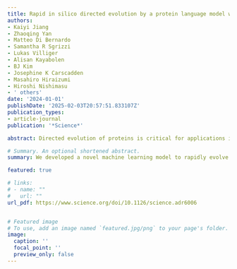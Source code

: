 ```yaml
---
title: Rapid in silico directed evolution by a protein language model with EVOLVEpro
authors:
- Kaiyi Jiang
- Zhaoqing Yan
- Matteo Di Bernardo
- Samantha R Sgrizzi
- Lukas Villiger
- Alisan Kayabolen
- BJ Kim
- Josephine K Carscadden
- Masahiro Hiraizumi
- Hiroshi Nishimasu
- ' others'
date: '2024-01-01'
publishDate: '2025-02-03T20:57:51.833107Z'
publication_types:
- article-journal
publication: '*Science*'

abstract: Directed evolution of proteins is critical for applications in basic biological research, therapeutics, diagnostics, and sustainability. However, directed evolution methods are labor intensive, cannot efficiently optimize over multiple protein properties, and are often trapped by local maxima. In silico-directed evolution methods incorporating protein language models (PLMs) have the potential to accelerate this engineering process, but current approaches fail to generalize across diverse protein families. We introduce EVOLVEpro, a few-shot active learning framework to rapidly improve protein activity using a combination of PLMs and protein activity predictors, achieving improved activity with as few as four rounds of evolution. EVOLVEpro substantially enhances the efficiency and effectiveness of in silico protein evolution, surpassing current state-of-the-art methods and yielding proteins with up to 100-fold improvement of desired properties. We showcase EVOLVEpro for five proteins across three applications, T7 RNA polymerase for RNA production, a miniature CRISPR nuclease, a prime editor, and an integrase for genome editing, and a monoclonal antibody for epitope binding. These results demonstrate the advantages of few-shot active learning with small amounts of experimental data over zero-shot predictions. EVOLVEpro paves the way for broader applications of AI-guided protein engineering in biology and medicine.

# Summary. An optional shortened abstract.
summary: We developed a novel machine learning model to rapidly evolve protein in silico for higher activity. We demonstrated SOTA performance for EVOLVEpro across DMS benchamarks and used it evolve a highly active genome editing toolbox and T7 RNAP that are orders of magnitude higher fiedlity than current used wild-type. 

featured: true

# links:
# - name: ""
#   url: ""
url_pdf: https://www.science.org/doi/10.1126/science.adr6006


# Featured image
# To use, add an image named `featured.jpg/png` to your page's folder.
image:
  caption: ''
  focal_point: ''
  preview_only: false
---
```

